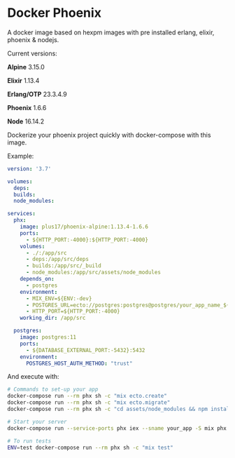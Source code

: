 # Docker Phoenix
A docker image based on hexpm images with pre installed erlang, elixir, phoenix & nodejs.

Current versions:

**Alpine** 3.15.0

**Elixir** 1.13.4

**Erlang/OTP** 23.3.4.9

**Phoenix** 1.6.6

**Node** 16.14.2

Dockerize your phoenix project quickly with docker-compose with this image.

Example:

```yaml
version: '3.7'

volumes:
  deps:
  builds:
  node_modules:

services:
  phx:
    image: plus17/phoenix-alpine:1.13.4-1.6.6
    ports:
      - ${HTTP_PORT:-4000}:${HTTP_PORT:-4000}
    volumes:
      - ./:/app/src
      - deps:/app/src/deps
      - builds:/app/src/_build
      - node_modules:/app/src/assets/node_modules
    depends_on:
      - postgres
    environment:
      - MIX_ENV=${ENV:-dev}
      - POSTGRES_URL=ecto://postgres:postgres@postgres/your_app_name_${ENV:-dev}
      - HTTP_PORT=${HTTP_PORT:-4000}
    working_dir: /app/src

  postgres:
    image: postgres:11
    ports:
      - ${DATABASE_EXTERNAL_PORT:-5432}:5432
    environment:
      POSTGRES_HOST_AUTH_METHOD: "trust"
```

And execute with:
```bash
# Commands to set-up your app
docker-compose run --rm phx sh -c "mix ecto.create"
docker-compose run --rm phx sh -c "mix ecto.migrate"
docker-compose run --rm phx sh -c "cd assets/node_modules && npm install"

# Start your server
docker-compose run --service-ports phx iex --sname your_app -S mix phx.server

# To run tests
ENV=test docker-compose run --rm phx sh -c "mix test"
```
